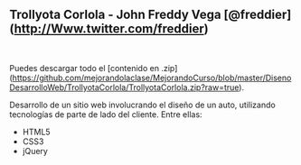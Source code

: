 ## Trollyota Corlola - John Freddy Vega  [@freddier] (http://Www.twitter.com/freddier)
<br />


Puedes descargar todo el [contenido en .zip] (https://github.com/mejorandolaclase/MejorandoCurso/blob/master/DisenoDesarrolloWeb/TrollyotaCorlola/TrollyotaCorlola.zip?raw=true).

Desarrollo de un sitio web involucrando el diseño de un auto, utilizando tecnologías de parte de lado del cliente. Entre ellas:
- HTML5
- CSS3
- jQuery
